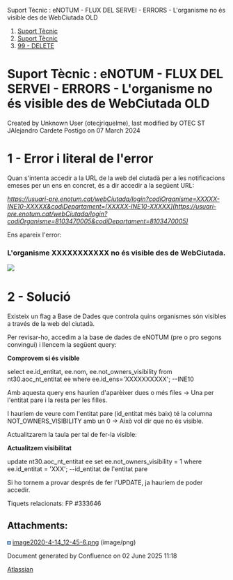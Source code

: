 Suport Tècnic : eNOTUM - FLUX DEL SERVEI - ERRORS - L'organisme no és visible des de WebCiutada OLD  

1.  [Suport Tècnic](index.html)
2.  [Suport Tècnic](13893782.html)
3.  [99 - DELETE](99---DELETE_64979390.html)

Suport Tècnic : eNOTUM - FLUX DEL SERVEI - ERRORS - L'organisme no és visible des de WebCiutada OLD
===================================================================================================

Created by Unknown User (otecjriquelme), last modified by OTEC ST JAlejandro Cardete Postigo on 07 March 2024

1 - Error i literal de l'error
==============================

Quan s'intenta accedir a la URL de la web del ciutadà per a les notificacions emeses per un ens en concret, és a dir accedir a la següent URL:

_https://usuari-pre.enotum.cat/webCiutada/login?codiOrganisme=XXXXX-INE10-XXXXX&codiDepartament=[XXXXX-INE10-XXXXX](https://usuari-pre.enotum.cat/webCiutada/login?codiOrganisme=8103470005&codiDepartament=8103470005)_

Ens apareix l'error:

### **L'organisme XXXXXXXXXXX no és visible des de WebCiutada.**

![](attachments/36340799/36340800.png)

  

2 - Solució
===========

Existeix un flag a Base de Dades que controla quins organismes són visibles a través de la web del ciutadà.

Per revisar-ho, accedim a la base de dades de eNOTUM (pre o pro segons convingui) i llencem la següent query:

**Comprovem si és visible**

select  ee.id\_entitat, ee.nom, ee.not\_owners\_visibility
 from nt30.aoc\_nt\_entitat ee
where ee.id\_ens='XXXXXXXXXX'; --INE10

Amb aquesta query ens haurien d'aparèixer dues o més files → Una per l'entitat pare i la resta per les filles.

I hauríem de veure com l'entitat pare (id\_entitat més baix) té la columna NOT\_OWNERS\_VISIBILITY amb un 0 → Això vol dir que no és visible.

Actualitzarem la taula per tal de fer-la visible:

**Actualitzem visibilitat**

update nt30.aoc\_nt\_entitat ee
set ee.not\_owners\_visibility = 1
where ee.id\_entitat = 'XXX'; --id\_entitat de l'entitat pare

  

Si ho tornem a provar després de fer l'UPDATE, ja hauríem de poder accedir.

Tiquets relacionats: FP #333646

Attachments:
------------

![](images/icons/bullet_blue.gif) [image2020-4-14\_12-45-6.png](attachments/36340799/36340800.png) (image/png)  

Document generated by Confluence on 02 June 2025 11:18

[Atlassian](http://www.atlassian.com/)